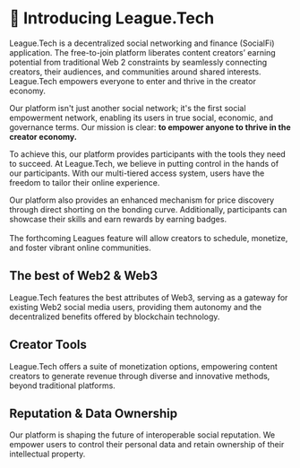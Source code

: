 # 🤯 Introducing League.Tech

League.Tech is a decentralized social networking and finance (SocialFi) application. The free-to-join platform liberates content creators’ earning potential from traditional Web 2 constraints by seamlessly connecting creators, their audiences, and communities around shared interests. League.Tech empowers everyone to enter and thrive in the creator economy.

Our platform isn't just another social network; it's the first social empowerment network, enabling its users in true social, economic, and governance terms. Our mission is clear: **to empower anyone to thrive in the creator economy.**

To achieve this, our platform provides participants with the tools they need to succeed. At League.Tech, we believe in putting control in the hands of our participants. With our multi-tiered access system, users have the freedom to tailor their online experience.

Our platform also provides an enhanced mechanism for price discovery through direct shorting on the bonding curve. Additionally, participants can showcase their skills and earn rewards by earning badges. \
\
The forthcoming Leagues feature will allow creators to schedule, monetize, and foster vibrant online communities.

## The best of Web2 & Web3

League.Tech features the best attributes of Web3, serving as a gateway for existing Web2 social media users, providing them autonomy and the decentralized benefits offered by blockchain technology.

## Creator Tools

League.Tech offers a suite of monetization options, empowering content creators to generate revenue through diverse and innovative methods, beyond traditional platforms.

## Reputation & Data Ownership

Our platform is shaping the future of interoperable social reputation. We empower users to control their personal data and retain ownership of their intellectual property.

## &#x20;
